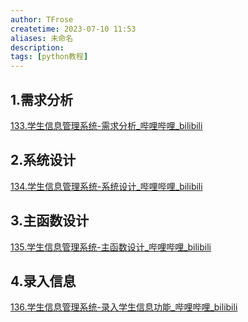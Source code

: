 ```yaml
---
author: TFrose
createtime: 2023-07-10 11:53
aliases: 未命名
description:
tags: [python教程]
---
```


## 1.需求分析
[133.学生信息管理系统-需求分析_哔哩哔哩_bilibili](https://www.bilibili.com/video/BV1wD4y1o7AS?p=135&vd_source=2029b6b0b60ecbc6cf63989bfa56dd26)

## 2.系统设计
[134.学生信息管理系统-系统设计_哔哩哔哩_bilibili](https://www.bilibili.com/video/BV1wD4y1o7AS?p=136&vd_source=2029b6b0b60ecbc6cf63989bfa56dd26)

## 3.主函数设计
[135.学生信息管理系统-主函数设计_哔哩哔哩_bilibili](https://www.bilibili.com/video/BV1wD4y1o7AS?p=137&vd_source=2029b6b0b60ecbc6cf63989bfa56dd26)

## 4.录入信息
[136.学生信息管理系统-录入学生信息功能_哔哩哔哩_bilibili](https://www.bilibili.com/video/BV1wD4y1o7AS?p=138&vd_source=2029b6b0b60ecbc6cf63989bfa56dd26)

